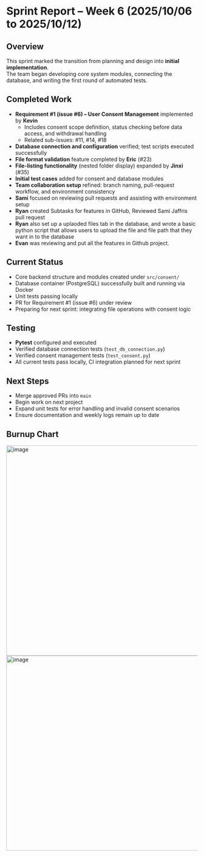 # Sprint Report – Week 6 (2025/10/06 to 2025/10/12)

## Overview
This sprint marked the transition from planning and design into **initial implementation**.  
The team began developing core system modules, connecting the database, and writing the first round of automated tests.

## Completed Work
- **Requirement #1 (issue #6) – User Consent Management** implemented by **Kevin**
  - Includes consent scope definition, status checking before data access, and withdrawal handling  
  - Related sub-issues: #11, #14, #18  
- **Database connection and configuration** verified; test scripts executed successfully  
- **File format validation** feature completed by **Eric** (#23)  
- **File-listing functionality** (nested folder display) expanded by **Jinxi** (#35)  
- **Initial test cases** added for consent and database modules  
- **Team collaboration setup** refined: branch naming, pull-request workflow, and environment consistency  
- **Sami** focused on reviewing pull requests and assisting with environment setup
- **Ryan** created Subtasks for features in GitHub, Reviewed Sami Jaffris pull request
- **Ryan** also set up a uplaoded files tab in the database, and wrote a basic python script that allows users to upload the file and file path that they want in to the database
- **Evan** was reviewing and put all the features in Github project. 

## Current Status
- Core backend structure and modules created under `src/consent/`  
- Database container (PostgreSQL) successfully built and running via Docker  
- Unit tests passing locally  
- PR for Requirement #1 (issue #6) under review  
- Preparing for next sprint: integrating file operations with consent logic

## Testing
- **Pytest** configured and executed  
- Verified database connection tests (`test_db_connection.py`)  
- Verified consent management tests (`test_consent.py`)  
- All current tests pass locally, CI integration planned for next sprint

## Next Steps
- Merge approved PRs into `main`  
- Begin work on next project
- Expand unit tests for error handling and invalid consent scenarios  
- Ensure documentation and weekly logs remain up to date

## Burnup Chart
<img width="1084" height="554" alt="image" src="https://github.com/user-attachments/assets/76e1fbc8-3bbb-4a26-89ef-47b3a82c0de5" />
<img width="1040" height="514" alt="image" src="https://github.com/user-attachments/assets/89ca42dd-fe09-4293-a87d-7388ec1898f8" />
